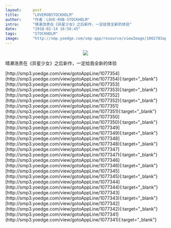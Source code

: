 ```yaml
---
layout:     post
title:      "LOVEROBSTOCKHOLM"
author:     "作者：LOVE-ROB-STOCKHOLM"
intro:      "晴濑浩贵在《异星少女》之后新作，一定给我全新的体验"
date:       "2018-02-14 16:56:45"
tags:       "STOCKHOLM"
image:      "http://smp.yoedge.com/smp-app/resource/viewImage/1002703appline.png"
---
```

<div style="text-align: center">
<p><img src="http://smp.yoedge.com/smp-app/resource/viewImage/1002703appline.png"/></p>
</div>
<p class="post-meta">
<span>晴濑浩贵在《异星少女》之后新作，一定给我全新的体验</span>
</p>
[http://smp3.yoedge.com/view/gotoAppLine/1077354](http://smp3.yoedge.com/view/gotoAppLine/1077354){:target="_blank"}
[http://smp3.yoedge.com/view/gotoAppLine/1077353](http://smp3.yoedge.com/view/gotoAppLine/1077353){:target="_blank"}
[http://smp3.yoedge.com/view/gotoAppLine/1077352](http://smp3.yoedge.com/view/gotoAppLine/1077352){:target="_blank"}
[http://smp3.yoedge.com/view/gotoAppLine/1077351](http://smp3.yoedge.com/view/gotoAppLine/1077351){:target="_blank"}
[http://smp3.yoedge.com/view/gotoAppLine/1077350](http://smp3.yoedge.com/view/gotoAppLine/1077350){:target="_blank"}
[http://smp3.yoedge.com/view/gotoAppLine/1077349](http://smp3.yoedge.com/view/gotoAppLine/1077349){:target="_blank"}
[http://smp3.yoedge.com/view/gotoAppLine/1077348](http://smp3.yoedge.com/view/gotoAppLine/1077348){:target="_blank"}
[http://smp3.yoedge.com/view/gotoAppLine/1077347](http://smp3.yoedge.com/view/gotoAppLine/1077347){:target="_blank"}
[http://smp3.yoedge.com/view/gotoAppLine/1077346](http://smp3.yoedge.com/view/gotoAppLine/1077346){:target="_blank"}
[http://smp3.yoedge.com/view/gotoAppLine/1077345](http://smp3.yoedge.com/view/gotoAppLine/1077345){:target="_blank"}
[http://smp3.yoedge.com/view/gotoAppLine/1077344](http://smp3.yoedge.com/view/gotoAppLine/1077344){:target="_blank"}
[http://smp3.yoedge.com/view/gotoAppLine/1077343](http://smp3.yoedge.com/view/gotoAppLine/1077343){:target="_blank"}
[http://smp3.yoedge.com/view/gotoAppLine/1077342](http://smp3.yoedge.com/view/gotoAppLine/1077342){:target="_blank"}
[http://smp3.yoedge.com/view/gotoAppLine/1077341](http://smp3.yoedge.com/view/gotoAppLine/1077341){:target="_blank"}


